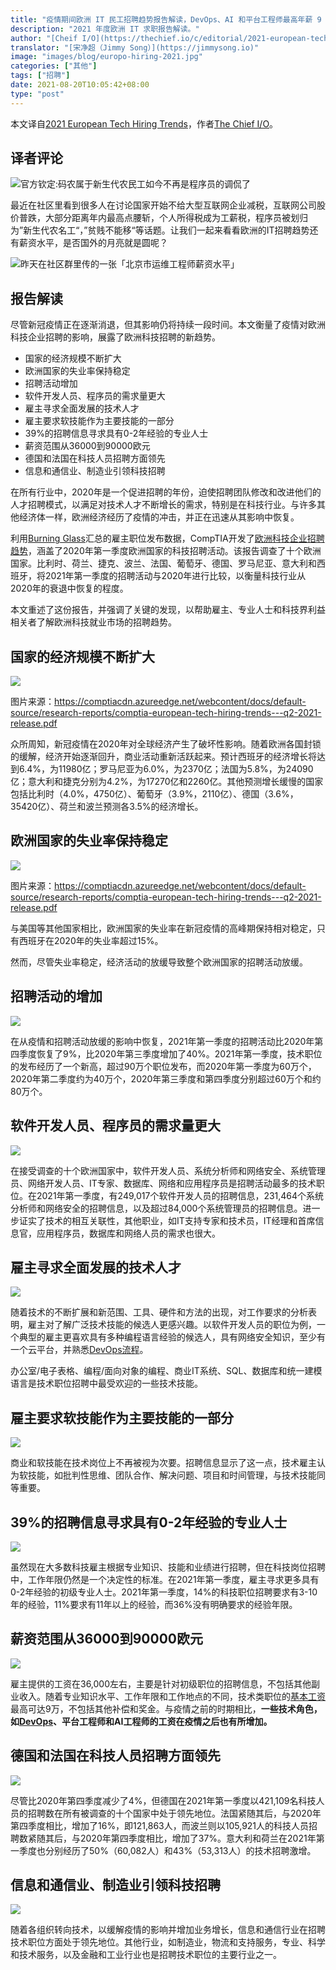```yaml
---
title: "疫情期间欧洲 IT 民工招聘趋势报告解读，DevOps、AI 和平台工程师最高年薪 9 万欧"
description: "2021 年度欧洲 IT 求职报告解读。"
author: "[Cheif I/O](https://thechief.io/c/editorial/2021-european-tech-hiring-trends/)"
translator: "[宋净超（Jimmy Song）](https://jimmysong.io)"
image: "images/blog/europo-hiring-2021.jpg"
categories: ["其他"]
tags: ["招聘"]
date: 2021-08-20T10:05:42+08:00
type: "post"
---
```


本文译自[2021 European Tech Hiring Trends](https://thechief.io/c/editorial/2021-european-tech-hiring-trends/)，作者[The Chief I/O](https://thechief.io/c/editorial/)。

## 译者评论

![官方钦定:码农属于新生代农民工如今不再是程序员的调侃了](008i3skNly1gtn7lhy8vkj60hj09ijsq02.jpg)

最近在社区里看到很多人在讨论国家开始不给大型互联网企业减税，互联网公司股价普跌，大部分距离年内最高点腰斩，个人所得税成为工薪税，程序员被划归为”新生代农名工“，”贫贱不能移“等话题。让我们一起来看看欧洲的IT招聘趋势还有薪资水平，是否国外的月亮就是圆呢？

![昨天在社区群里传的一张「北京市运维工程师薪资水平」](008i3skNly1gtn7lkeyaqj610q0u0mzs02.jpg)

## 报告解读

尽管新冠疫情正在逐渐消退，但其影响仍将持续一段时间。本文衡量了疫情对欧洲科技企业招聘的影响，展露了欧洲科技招聘的新趋势。

- 国家的经济规模不断扩大
- 欧洲国家的失业率保持稳定
- 招聘活动增加
- 软件开发人员、程序员的需求量更大
- 雇主寻求全面发展的技术人才
- 雇主要求软技能作为主要技能的一部分
- 39%的招聘信息寻求具有0-2年经验的专业人士
- 薪资范围从36000到90000欧元
- 德国和法国在科技人员招聘方面领先
- 信息和通信业、制造业引领科技招聘

在所有行业中，2020年是一个促进招聘的年份，迫使招聘团队修改和改进他们的人才招聘模式，以满足对技术人才不断增长的需求，特别是在科技行业。与许多其他经济体一样，欧洲经济经历了疫情的冲击，并正在迅速从其影响中恢复。

利用[Burning Glass](https://www.burning-glass.com/?ref=thechiefio)汇总的雇主职位发布数据，CompTIA开发了[欧洲科技企业招聘趋势](https://comptiacdn.azureedge.net/webcontent/docs/default-source/research-reports/comptia-european-tech-hiring-trends---q2-2021-release.pdf?sfvrsn=c441f76b_2?ref=thechiefio)，涵盖了2020年第一季度欧洲国家的科技招聘活动。该报告调查了十个欧洲国家。比利时、荷兰、捷克、波兰、法国、葡萄牙、德国、罗马尼亚、意大利和西班牙，将2021年第一季度的招聘活动与2020年进行比较，以衡量科技行业从2020年的衰退中恢复的程度。

本文重述了这份报告，并强调了关键的发现，以帮助雇主、专业人士和科技界利益相关者了解欧洲科技就业市场的招聘趋势。

## 国家的经济规模不断扩大

![](008i3skNly1gtn7lipq9aj60b40cvq3f02.jpg)

图片来源：https://comptiacdn.azureedge.net/webcontent/docs/default-source/research-reports/comptia-european-tech-hiring-trends---q2-2021-release.pdf

众所周知，新冠疫情在2020年对全球经济产生了破坏性影响。随着欧洲各国封锁的缓解，经济开始逐渐回升，商业活动重新活跃起来。预计西班牙的经济增长将达到6.4%，为11980亿；罗马尼亚为6.0%，为2370亿；法国为5.8%，为24090亿；意大利和捷克分别为4.2%，为17270亿和2260亿。其他预测增长缓慢的国家包括比利时（4.0%，4750亿）、葡萄牙（3.9%，2110亿）、德国（3.6%，35420亿）、荷兰和波兰预测各3.5%的经济增长。

## 欧洲国家的失业率保持稳定

![](008i3skNly1gtn7lfrhmaj60bz0cldgb02.jpg)

图片来源：https://comptiacdn.azureedge.net/webcontent/docs/default-source/research-reports/comptia-european-tech-hiring-trends---q2-2021-release.pdf

与美国等其他国家相比，欧洲国家的失业率在新冠疫情的高峰期保持相对稳定，只有西班牙在2020年的失业率超过15%。

然而，尽管失业率稳定，经济活动的放缓导致整个欧洲国家的招聘活动放缓。

## 招聘活动的增加

![](008i3skNly1gtn7lgf2mqj60bk0bv0t102.jpg)

在从疫情和招聘活动放缓的影响中恢复，2021年第一季度的招聘活动比2020年第四季度恢复了9%，比2020年第三季度增加了40%。2021年第一季度，技术职位的发布经历了一个新高，超过90万个职位发布，而2020年第一季度为60万个，2020年第二季度约为40万个，2020年第三季度和第四季度分别超过60万个和约80万个。

## 软件开发人员、程序员的需求量更大

![](008i3skNly1gtn7ljnvhoj60c30bx75202.jpg)

在接受调查的十个欧洲国家中，软件开发人员、系统分析师和网络安全、系统管理员、网络开发人员、IT专家、数据库、网络和应用程序员是招聘活动最多的技术职位。在2021年第一季度，有249,017个软件开发人员的招聘信息，231,464个系统分析师和网络安全的招聘信息，以及超过84,000个系统管理员的招聘信息。进一步证实了技术的相互关联性，其他职业，如IT支持专家和技术员，IT经理和首席信息官，应用程序员，数据库和网络人员的需求也很大。

## 雇主寻求全面发展的技术人才

![](008i3skNly1gtn7lklpyrj60bt0akjrq02.jpg)

随着技术的不断扩展和新范围、工具、硬件和方法的出现，对工作要求的分析表明，雇主对了解广泛技术技能的候选人更感兴趣。以软件开发人员的职位为例，一个典型的雇主更喜欢具有多种编程语言经验的候选人，具有网络安全知识，至少有一个云平台，并熟悉[DevOps流程](https://thechief.io/c/editorial/demystifying-the-devops-career/)。

办公室/电子表格、编程/面向对象的编程、商业IT系统、SQL、数据库和统一建模语言是技术职位招聘中最受欢迎的一些技术技能。

## 雇主要求软技能作为主要技能的一部分

![](008i3skNly1gtn7lgvkm4j60b20aj74l02.jpg)

商业和软技能在技术岗位上不再被视为次要。招聘信息显示了这一点，技术雇主认为软技能，如批判性思维、团队合作、解决问题、项目和时间管理，与技术技能同等重要。

## 39%的招聘信息寻求具有0-2年经验的专业人士

![](008i3skNly1gtn7lhbac6j60dr07nglu02.jpg)

虽然现在大多数科技雇主根据专业知识、技能和业绩进行招聘，但在科技岗位招聘中，工作年限仍然是一个决定性的标准。在2021年第一季度，雇主寻求更多具有0-2年经验的初级专业人士。2021年第一季度，14%的科技职位招聘要求有3-10年的经验，11%要求有11年以上的经验，而36%没有明确要求的经验年限。

## 薪资范围从36000到90000欧元

![](008i3skNly1gtn7ll8kkij60ep07ejrq02.jpg)

雇主提供的工资在36,000左右，主要是针对初级职位的招聘信息，不包括其他副业收入。随着专业知识水平、工作年限和工作地点的不同，技术类职位的[基本工资](https://thechief.io/c/editorial/salary-trends-for-devops-and-cloud-native-professionals/)最高可达9万，不包括其他补偿和奖金。与疫情之前的时期相比，**一些技术角色，如[DevOps](https://thechief.io/c/news/devops-pros-salary-rise-despite-effect-pandemic/)、平台工程师和AI工程师的工资在疫情之后也有所增加。**

## 德国和法国在科技人员招聘方面领先

![](008i3skNly1gtn7lj87wyj60dc07djri02.jpg)

尽管比2020年第四季度减少了4%，但德国在2021年第一季度以421,109名科技人员的招聘数在所有被调查的十个国家中处于领先地位。法国紧随其后，与2020年第四季度相比，增加了16%，即121,863人，而波兰则以105,921人的科技人员招聘数紧随其后，与2020年第四季度相比，增加了37%。意大利和荷兰在2021年第一季度也分别经历了50%（60,082人）和43%（53,313人）的技术招聘激增。

## 信息和通信业、制造业引领科技招聘

![](008i3skNly1gtn7lg1qukj60ce066wen02.jpg)

随着各组织转向技术，以缓解疫情的影响并增加业务增长，信息和通信行业在招聘技术职位方面处于领先地位。其他行业，如制造业，物流和支持服务，专业、科学和技术服务，以及金融和工业行业也是招聘技术职位的主要行业之一。

